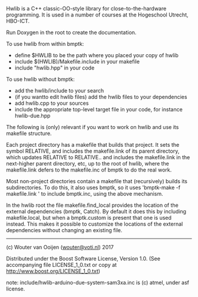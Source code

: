 Hwlib is a C++ classic-OO-style library for close-to-the-hardware programming.
It is used in a number of courses at the Hogeschool Utrecht, HBO-ICT.

Run Doxygen in the root to create the documentation.

To use hwlib from within bmptk:
   - define $HWLIB to be the path where you placed your copy of hwlib
   - include $(HWLIB)/Makefile.include in your makefile
   - include "hwlib.hpp" in your code
   
To use hwlib without bmptk:
   - add the hwlib/include to your search
   - (if you wantto edit hwlib files) 
     add the hwlib files to your dependencies
   - add hwlib.cpp to your sources
   - include the appropriate top-level target file in your code,
      for instance hwlib-due.hpp

The following is (only) relevant if you want to work on hwlib and use its
makefile structure.      
      
Each project directory has a makefile that builds that project. 
It sets the symbol RELATIVE, and includes the makefile.link 
of its parent directory, which updates RELATIVE to RELATIVE\.. and 
includes the makefile.link in the next-higher parent directory, etc,
up to the root of hwlib, where the makefile.link defers to the
makefile.inc of bmptk to do the real work.

Most non-project directories contain a makefile that (recursively)
builds its subdirectories. To do this, it also uses bmptk, so it uses
'bmptk-make -f makefile.link <target>' to include bmptk.inc, using the
above mechanism.

In the hwlib root the file makefile.find_local provides the location of 
the external dependencies (bmptk, Catch). By default it does this by 
including makefile.local, but when a bmptk.custom is present that one 
is used instead. This makes it possible to customize the locations 
of the external dependencies without changing an existing file.

-----------------------------------------------------------------------------
      
(c) Wouter van Ooijen (wouter@voti.nl) 2017

Distributed under the Boost Software License, Version 1.0.
(See accompanying file LICENSE_1_0.txt or copy at 
http://www.boost.org/LICENSE_1_0.txt)     

note: include/hwlib-arduino-due-system-sam3xa.inc is (c) atmel, under asf license.      
      